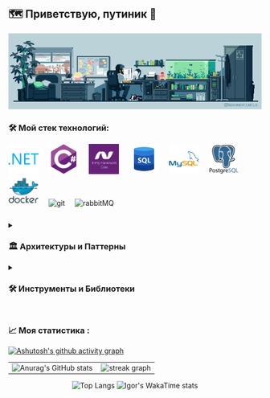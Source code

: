 ## 🗺️ Приветствую, путиник 👋

<!-- Изображение -->

<div align="center">
  <img src="https://github.com/IgorBoytsov/IgorBoytsov/blob/main/gifs/Coding.gif" alt="Coding GIF"/>
</div>

<h3 align="left"> 🛠️ Мой стек технологий:</h3>

<div align="left" style="margin-bottom: 10px;">
  <img src="https://github.com/IgorBoytsov/IgorBoytsov/blob/main/images/dotNetpng.png" alt=".NET" width="60" height="60" />
  
  <img width="12" />
  
  <img src="https://raw.githubusercontent.com/devicons/devicon/master/icons/csharp/csharp-original.svg" alt="csharp" width="60" height="60"/>
  <img width="12" />
  <img src="https://github.com/IgorBoytsov/IgorBoytsov/blob/main/images/EFC-Core.png" alt="csharp" width="60" height="60"/>
   <img width="12" />
  <img src="https://github.com/IgorBoytsov/IgorBoytsov/blob/main/images/icons8-sql-96.png" alt="SQL" width="60" height="60"/>
  
  <img width="12" />
  
  <img src="https://raw.githubusercontent.com/devicons/devicon/master/icons/mysql/mysql-original-wordmark.svg" alt="mysql" width="60" height="60"/> 
  <img width="12" />
  <img src="https://raw.githubusercontent.com/devicons/devicon/master/icons/postgresql/postgresql-original-wordmark.svg" alt="postgresql" width="60" height="60"/> 

  <img width="12" />

  <img src="https://raw.githubusercontent.com/devicons/devicon/master/icons/docker/docker-original-wordmark.svg" alt="docker" width="60" height="60"/>
  <img width="12" />
  <img src="https://www.vectorlogo.zone/logos/git-scm/git-scm-icon.svg" alt="git" width="60" height="60"/> 
  <img width="12" />
  <img src="https://www.vectorlogo.zone/logos/rabbitmq/rabbitmq-icon.svg" alt="rabbitMQ" width="60" height="60"/> 
</div>

<br>

<!-- Доп список -->

<div align="left">
<details>
  <summary><h3>🏛️ Архитектуры и Паттерны</h3></summary>
  
  - 🎨 **Архитектурные стили:** `Чистая архитектура (Clean Architecture)`, `Микросервисы`, `Вертикальные срезы (Vertical Slice)`.
  - 🧩 **Ключевые паттерны:** `CQRS`, `Repository & Unit of Work`.
  - 🧠 **Подход к проектированию:** `Domain-Driven Design (DDD)`.
  - 📐 **Базовые принципы:** `SOLID`, `KISS`, `DRY`.
    
</details>

<details>
  <summary><h3>🛠️ Инструменты и Библиотеки</h3></summary>
  
  - 🗃️ **Работа с данными:** `Entity Framework Core`.
  - 📡 **Построение API:** `MediatR`, `FluentValidation`, `AutoMapper`.
  - ✅ **Тестирование:** `NUnit`, `Moq`.
  - 📝 **Логирование:** `Serilog`.
    
</details>
</div>

<br>

<!-- Показатели -->

<h3 align="left">📈 Моя статистика :</h3>

[![Ashutosh's github activity graph](https://github-readme-activity-graph.vercel.app/graph?username=igorboytsov&theme=react-dark)](https://github.com/ashutosh00710/github-readme-activity-graph)


<div align="center">
  <table border="0" cellspacing="0" cellpadding="0">
    <tr>
      <td style="padding-right: 10px;">
        <img src="https://github-readme-stats.vercel.app/api?username=IgorBoytsov&show_icons=true&theme=holi" alt="Anurag's GitHub stats" />
      </td>
      <td>
        <img src="https://streak-stats.demolab.com?user=IgorBoytsov&locale=en&mode=daily&theme=shadow-blue&hide_border=false&border_radius=5&order=3" height="220" alt="streak graph"  />
      </td>
    </tr>
  </table>
</div>

<div align="center">
  <img src="https://github-readme-stats.vercel.app/api/top-langs/?username=IgorBoytsov&layout=donut&theme=github_dark&cache_seconds=14400" alt="Top Langs" />
  <img src="https://github-readme-stats.vercel.app/api/wakatime?username=IgorBoytsov&theme=github_dark&hide_border=true" alt="Igor's WakaTime stats" /> 
</div>

<!--  [![Harlok's WakaTime stats](https://github-readme-stats.vercel.app/api/wakatime?username=@IgorBoytsov)](https://github.com/anuraghazra/github-readme-stats)  -->
